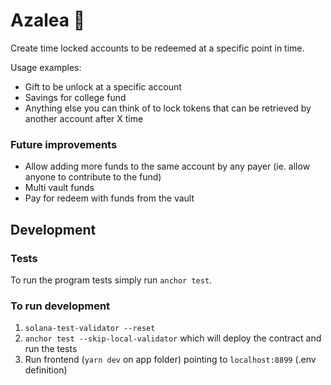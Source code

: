 # Azalea 🔏

Create time locked accounts to be redeemed at a specific point in time.

Usage examples:

- Gift to be unlock at a specific account
- Savings for college fund
- Anything else you can think of to lock tokens that can be retrieved by another account after X time

### Future improvements

- Allow adding more funds to the same account by any payer (ie. allow anyone to contribute to the fund)
- Multi vault funds
- Pay for redeem with funds from the vault

## Development

### Tests

To run the program tests simply run `anchor test`.

### To run development

1. `solana-test-validator --reset`
2. `anchor test --skip-local-validator` which will deploy the contract and run the tests
3. Run frontend (`yarn dev` on app folder) pointing to `localhost:8899` (.env definition)
